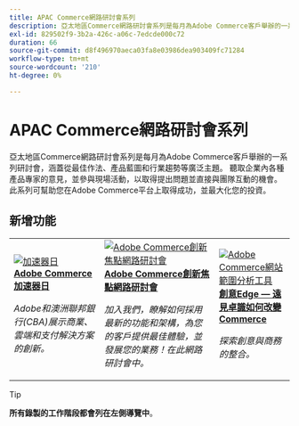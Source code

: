 ```yaml
---
title: APAC Commerce網路研討會系列
description: 亞太地區Commerce網路研討會系列是每月為Adobe Commerce客戶舉辦的一系列研討會，涵蓋從最佳作法、產品藍圖和行業趨勢等廣泛主題。
exl-id: 829502f9-3b2a-426c-a06c-7edcde000c72
duration: 66
source-git-commit: d8f496970aeca03fa8e03986dea903409fc71284
workflow-type: tm+mt
source-wordcount: '210'
ht-degree: 0%

---
```


# APAC Commerce網路研討會系列

亞太地區Commerce網路研討會系列是每月為Adobe Commerce客戶舉辦的一系列研討會，涵蓋從最佳作法、產品藍圖和行業趨勢等廣泛主題。 聽取企業內各種產品專家的意見，並參與現場活動，以取得提出問題並直接與團隊互動的機會。 此系列可幫助您在Adobe Commerce平台上取得成功，並最大化您的投資。

## 新增功能

<table>
<tr>
  <td>
    <a href="https://experienceleague.adobe.com/docs/events/apac-commerce-recordings/2024/accelerator-day/overview.html">
      <img alt="加速器日" src="https://video.tv.adobe.com/v/3429276?format=jpeg" />
    </a>
     <div>
      <a href="https://experienceleague.adobe.com/docs/events/apac-commerce-recordings/2024/accelerator-day/overview.html">
        <strong>Adobe Commerce加速器日</strong>
      </a>
    </div>
    <p>
    <em>Adobe和澳洲聯邦銀行(CBA)展示商業、雲端和支付解決方案的創新。</em>
    <p>
  </td>
  <td>
    <a href="https://experienceleague.adobe.com/docs/events/apac-commerce-recordings/2024/innovation-spotlight.html">
      <img alt="Adobe Commerce創新焦點網路研討會" src="https://video.tv.adobe.com/v/3427965?format=jpeg" />
    </a>
     <div>
      <a href="https://experienceleague.adobe.com/docs/events/apac-commerce-recordings/2024/innovation-spotlight.html">
        <strong>Adobe Commerce創新焦點網路研討會</strong>
      </a>
    </div>
    <p>
    <em>加入我們，瞭解如何採用最新的功能和架構，為您的客戶提供最佳體驗，並發展您的業務！在此網路研討會中。</em>
    <p>
  </td> 
  <td>
    <a href="https://experienceleague.adobe.com/docs/events/apac-commerce-recordings/2024/visionary-thinking.html">
      <img alt="Adobe Commerce網站範圍分析工具" src="https://video.tv.adobe.com/v/3428818?format=jpeg" />
    </a>
     <div>
      <a href="https://experienceleague.adobe.com/docs/events/apac-commerce-recordings/2024/visionary-thinking.html">
        <strong>創意Edge — 遠見卓識如何改變Commerce</strong>
      </a>
    </div>
    <p>
    <em>探索創意與商務的整合。</em>
    <p>
  </td>
</tr>
</table>

>[!TIP]
>
>**所有錄製的工作階段都會列在左側導覽中**。
